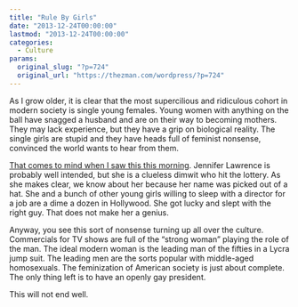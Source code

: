 ```yaml
---
title: "Rule By Girls"
date: "2013-12-24T00:00:00"
lastmod: "2013-12-24T00:00:00"
categories:
  - Culture
params:
  original_slug: "?p=724"
  original_url: "https://thezman.com/wordpress/?p=724"
---
```


As I grow older, it is clear that the most supercilious and ridiculous
cohort in modern society is single young females. Young women with
anything on the ball have snagged a husband and are on their way to
becoming mothers. They may lack experience, but they have a grip on
biological reality. The single girls are stupid and they have heads full
of feminist nonsense, convinced the world wants to hear from them.

<a
href="http://abcnews.go.com/blogs/entertainment/2013/12/jennifer-lawrence-it-should-be-illegal-to-call-somebody-fat-on-tv/"
rel="noopener noreferrer" target="_blank">That comes to mind when I saw
this this morning</a>. Jennifer Lawrence is probably well intended, but
she is a clueless dimwit who hit the lottery. As she makes clear, we
know about her because her name was picked out of a hat. She and a bunch
of other young girls willing to sleep with a director for a job are a
dime a dozen in Hollywood. She got lucky and slept with the right guy.
That does not make her a genius.

Anyway, you see this sort of nonsense turning up all over the culture.
Commercials for TV shows are full of the “strong woman” playing the role
of the man. The ideal modern woman is the leading man of the fifties in
a Lycra jump suit. The leading men are the sorts popular with
middle-aged homosexuals. The feminization of American society is just
about complete. The only thing left is to have an openly gay president.

This will not end well.
